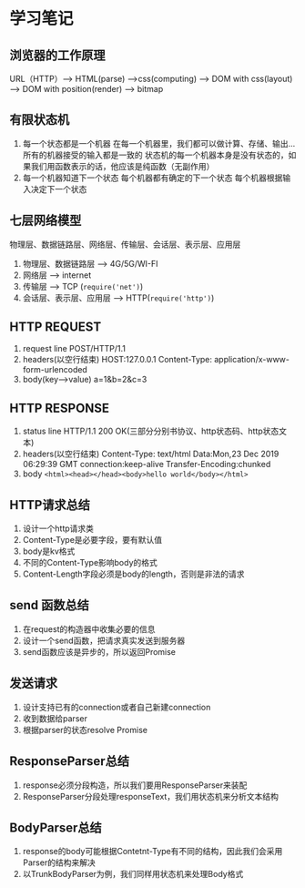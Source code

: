 # 学习笔记

## 浏览器的工作原理

URL（HTTP）--> HTML(parse) -->css(computing) --> DOM with css(layout) --> DOM with position(render) --> bitmap

## 有限状态机

1. 每一个状态都是一个机器
    在每一个机器里，我们都可以做计算、存储、输出...
    所有的机器接受的输入都是一致的
    状态机的每一个机器本身是没有状态的，如果我们用函数表示的话，他应该是纯函数（无副作用）
2. 每一个机器知道下一个状态
    每个机器都有确定的下一个状态
    每个机器根据输入决定下一个状态

## 七层网络模型

物理层、数据链路层、网络层、传输层、会话层、表示层、应用层

1. 物理层、数据链路层 --> 4G/5G/WI-FI
2. 网络层 --> internet
3. 传输层 --> TCP  (`require('net')`)
4. 会话层、表示层、应用层 --> HTTP(`require('http')`)

## HTTP REQUEST

1. request line
    POST/HTTP/1.1
2. headers(以空行结束)
    HOST:127.0.0.1
    Content-Type: application/x-www-form-urlencoded
3. body(key-->value)
    a=1&b=2&c=3

## HTTP RESPONSE

1. status line
    HTTP/1.1 200 OK(三部分分别书协议、http状态码、http状态文本)
2. headers(以空行结束)
    Content-Type: text/html
    Data:Mon,23 Dec 2019 06:29:39 GMT
    connection:keep-alive
    Transfer-Encoding:chunked
3. body
    `<html><head></head><body>hello world</body></html>`

## HTTP请求总结

1. 设计一个http请求类
2. Content-Type是必要字段，要有默认值
3. body是kv格式
4. 不同的Content-Type影响body的格式
5. Content-Length字段必须是body的length，否则是非法的请求

## send 函数总结

1. 在request的构造器中收集必要的信息
2. 设计一个send函数，把请求真实发送到服务器
3. send函数应该是异步的，所以返回Promise

## 发送请求

1. 设计支持已有的connection或者自己新建connection
2. 收到数据给parser
3. 根据parser的状态resolve Promise

## ResponseParser总结

1. response必须分段构造，所以我们要用ResponseParser来装配
2. ResponseParser分段处理responseText，我们用状态机来分析文本结构

## BodyParser总结

1. response的body可能根据Contetnt-Type有不同的结构，因此我们会采用Parser的结构来解决
2. 以TrunkBodyParser为例，我们同样用状态机来处理Body格式
